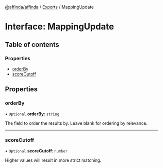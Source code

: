 [@affinda/affinda](../README.md) / [Exports](../modules.md) / MappingUpdate

# Interface: MappingUpdate

## Table of contents

### Properties

- [orderBy](MappingUpdate.md#orderby)
- [scoreCutoff](MappingUpdate.md#scorecutoff)

## Properties

### orderBy

• `Optional` **orderBy**: `string`

The field to order the results by. Leave blank for ordering by relevance.

___

### scoreCutoff

• `Optional` **scoreCutoff**: `number`

Higher values will result in more strict matching.
